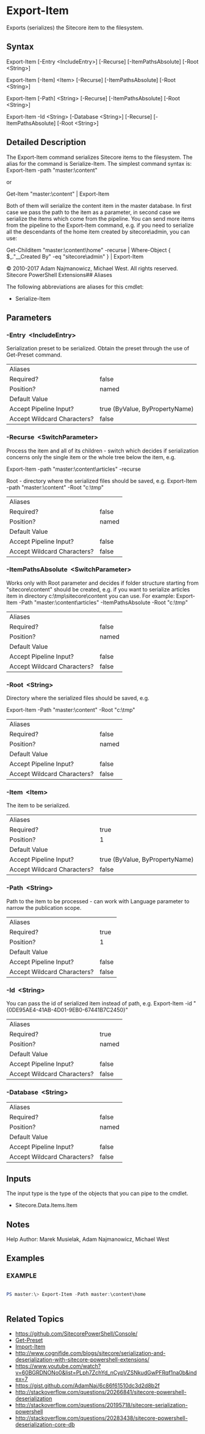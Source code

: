 # Export-Item 
 
Exports (serializes) the Sitecore item to the filesystem. 
 
## Syntax 
 
Export-Item [-Entry &lt;IncludeEntry&gt;] [-Recurse] [-ItemPathsAbsolute] [-Root &lt;String&gt;] 
 
Export-Item [-Item] &lt;Item&gt; [-Recurse] [-ItemPathsAbsolute] [-Root &lt;String&gt;] 
 
Export-Item [-Path] &lt;String&gt; [-Recurse] [-ItemPathsAbsolute] [-Root &lt;String&gt;] 
 
Export-Item -Id &lt;String&gt; [-Database &lt;String&gt;] [-Recurse] [-ItemPathsAbsolute] [-Root &lt;String&gt;] 
 
 
## Detailed Description 
 
The Export-Item command serializes Sitecore items to the filesystem. The alias for the command is Serialize-Item.
The simplest command syntax is:
Export-Item -path "master:\content"

or

Get-Item "master:\content" | Export-Item

Both of them will serialize the content item in the master database. In first case we pass the path to the item as a parameter, in second case we serialize the items which come from the pipeline. 
You can send more items from the pipeline to the Export-Item command, e.g. if you need to serialize all the descendants of the home item created by sitecore\admin, you can use:

Get-Childitem "master:\content\home" -recurse | Where-Object { $_."__Created By" -eq "sitecore\admin" } | Export-Item 
 
© 2010-2017 Adam Najmanowicz, Michael West. All rights reserved. Sitecore PowerShell Extensions## Aliases
The following abbreviations are aliases for this cmdlet:  
* Serialize-Item 
 
## Parameters 
 
### -Entry&nbsp; &lt;IncludeEntry&gt; 
 
Serialization preset to be serialized. Obtain the preset through the use of Get-Preset command. 
 
<table>
    <thead></thead>
    <tbody>
        <tr>
            <td>Aliases</td>
            <td></td>
        </tr>
        <tr>
            <td>Required?</td>
            <td>false</td>
        </tr>
        <tr>
            <td>Position?</td>
            <td>named</td>
        </tr>
        <tr>
            <td>Default Value</td>
            <td></td>
        </tr>
        <tr>
            <td>Accept Pipeline Input?</td>
            <td>true (ByValue, ByPropertyName)</td>
        </tr>
        <tr>
            <td>Accept Wildcard Characters?</td>
            <td>false</td>
        </tr>
    </tbody>
</table> 
 
### -Recurse&nbsp; &lt;SwitchParameter&gt; 
 
Process the item and all of its children - switch which decides if serialization concerns only the single item or the whole tree below the item, e.g.

Export-Item -path "master:\content\articles" -recurse

Root - directory where the serialized files should be saved, e.g.
Export-Item -path "master:\content" -Root "c:\tmp" 
 
<table>
    <thead></thead>
    <tbody>
        <tr>
            <td>Aliases</td>
            <td></td>
        </tr>
        <tr>
            <td>Required?</td>
            <td>false</td>
        </tr>
        <tr>
            <td>Position?</td>
            <td>named</td>
        </tr>
        <tr>
            <td>Default Value</td>
            <td></td>
        </tr>
        <tr>
            <td>Accept Pipeline Input?</td>
            <td>false</td>
        </tr>
        <tr>
            <td>Accept Wildcard Characters?</td>
            <td>false</td>
        </tr>
    </tbody>
</table> 
 
### -ItemPathsAbsolute&nbsp; &lt;SwitchParameter&gt; 
 
Works only with Root parameter and decides if folder structure starting from "sitecore\content" should be created, e.g. if you want to serialize articles item in directory c:\tmp\sitecore\content you can use. For example:
Export-Item -Path "master:\content\articles" -ItemPathsAbsolute -Root "c:\tmp" 
 
<table>
    <thead></thead>
    <tbody>
        <tr>
            <td>Aliases</td>
            <td></td>
        </tr>
        <tr>
            <td>Required?</td>
            <td>false</td>
        </tr>
        <tr>
            <td>Position?</td>
            <td>named</td>
        </tr>
        <tr>
            <td>Default Value</td>
            <td></td>
        </tr>
        <tr>
            <td>Accept Pipeline Input?</td>
            <td>false</td>
        </tr>
        <tr>
            <td>Accept Wildcard Characters?</td>
            <td>false</td>
        </tr>
    </tbody>
</table> 
 
### -Root&nbsp; &lt;String&gt; 
 
Directory where the serialized files should be saved, e.g.

Export-Item -Path "master:\content" -Root "c:\tmp" 
 
<table>
    <thead></thead>
    <tbody>
        <tr>
            <td>Aliases</td>
            <td></td>
        </tr>
        <tr>
            <td>Required?</td>
            <td>false</td>
        </tr>
        <tr>
            <td>Position?</td>
            <td>named</td>
        </tr>
        <tr>
            <td>Default Value</td>
            <td></td>
        </tr>
        <tr>
            <td>Accept Pipeline Input?</td>
            <td>false</td>
        </tr>
        <tr>
            <td>Accept Wildcard Characters?</td>
            <td>false</td>
        </tr>
    </tbody>
</table> 
 
### -Item&nbsp; &lt;Item&gt; 
 
The item to be serialized. 
 
<table>
    <thead></thead>
    <tbody>
        <tr>
            <td>Aliases</td>
            <td></td>
        </tr>
        <tr>
            <td>Required?</td>
            <td>true</td>
        </tr>
        <tr>
            <td>Position?</td>
            <td>1</td>
        </tr>
        <tr>
            <td>Default Value</td>
            <td></td>
        </tr>
        <tr>
            <td>Accept Pipeline Input?</td>
            <td>true (ByValue, ByPropertyName)</td>
        </tr>
        <tr>
            <td>Accept Wildcard Characters?</td>
            <td>false</td>
        </tr>
    </tbody>
</table> 
 
### -Path&nbsp; &lt;String&gt; 
 
Path to the item to be processed - can work with Language parameter to narrow the publication scope. 
 
<table>
    <thead></thead>
    <tbody>
        <tr>
            <td>Aliases</td>
            <td></td>
        </tr>
        <tr>
            <td>Required?</td>
            <td>true</td>
        </tr>
        <tr>
            <td>Position?</td>
            <td>1</td>
        </tr>
        <tr>
            <td>Default Value</td>
            <td></td>
        </tr>
        <tr>
            <td>Accept Pipeline Input?</td>
            <td>false</td>
        </tr>
        <tr>
            <td>Accept Wildcard Characters?</td>
            <td>false</td>
        </tr>
    </tbody>
</table> 
 
### -Id&nbsp; &lt;String&gt; 
 
You can pass the id of serialized item instead of path, e.g.
Export-Item -id "{0DE95AE4-41AB-4D01-9EB0-67441B7C2450}" 
 
<table>
    <thead></thead>
    <tbody>
        <tr>
            <td>Aliases</td>
            <td></td>
        </tr>
        <tr>
            <td>Required?</td>
            <td>true</td>
        </tr>
        <tr>
            <td>Position?</td>
            <td>named</td>
        </tr>
        <tr>
            <td>Default Value</td>
            <td></td>
        </tr>
        <tr>
            <td>Accept Pipeline Input?</td>
            <td>false</td>
        </tr>
        <tr>
            <td>Accept Wildcard Characters?</td>
            <td>false</td>
        </tr>
    </tbody>
</table> 
 
### -Database&nbsp; &lt;String&gt; 
 
 
 
<table>
    <thead></thead>
    <tbody>
        <tr>
            <td>Aliases</td>
            <td></td>
        </tr>
        <tr>
            <td>Required?</td>
            <td>false</td>
        </tr>
        <tr>
            <td>Position?</td>
            <td>named</td>
        </tr>
        <tr>
            <td>Default Value</td>
            <td></td>
        </tr>
        <tr>
            <td>Accept Pipeline Input?</td>
            <td>false</td>
        </tr>
        <tr>
            <td>Accept Wildcard Characters?</td>
            <td>false</td>
        </tr>
    </tbody>
</table> 
 
## Inputs 
 
The input type is the type of the objects that you can pipe to the cmdlet. 
 
* Sitecore.Data.Items.Item 
 
## Notes 
 
Help Author: Marek Musielak, Adam Najmanowicz, Michael West 
 
## Examples 
 
### EXAMPLE 
 
 
 
```powershell   
 
PS master:\> Export-Item -Path master:\content\home 
 
``` 
 
## Related Topics 
 
* <a href='https://github.com/SitecorePowerShell/Console/' target='_blank'>https://github.com/SitecorePowerShell/Console/</a><br/>* [Get-Preset](/appendix/commands/Get-Preset.md)* [Import-Item](/appendix/commands/Import-Item.md)* <a href='http://www.cognifide.com/blogs/sitecore/serialization-and-deserialization-with-sitecore-powershell-extensions/' target='_blank'>http://www.cognifide.com/blogs/sitecore/serialization-and-deserialization-with-sitecore-powershell-extensions/</a><br/>* <a href='https://www.youtube.com/watch?v=60BGRDNONo0&list=PLph7ZchYd_nCypVZSNkudGwPFRqf1na0b&index=7' target='_blank'>https://www.youtube.com/watch?v=60BGRDNONo0&list=PLph7ZchYd_nCypVZSNkudGwPFRqf1na0b&index=7</a><br/>* <a href='https://gist.github.com/AdamNaj/6c86f61510dc3d2d8b2f' target='_blank'>https://gist.github.com/AdamNaj/6c86f61510dc3d2d8b2f</a><br/>* <a href='http://stackoverflow.com/questions/20266841/sitecore-powershell-deserialization' target='_blank'>http://stackoverflow.com/questions/20266841/sitecore-powershell-deserialization</a><br/>* <a href='http://stackoverflow.com/questions/20195718/sitecore-serialization-powershell' target='_blank'>http://stackoverflow.com/questions/20195718/sitecore-serialization-powershell</a><br/>* <a href='http://stackoverflow.com/questions/20283438/sitecore-powershell-deserialization-core-db' target='_blank'>http://stackoverflow.com/questions/20283438/sitecore-powershell-deserialization-core-db</a><br/>
